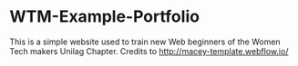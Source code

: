 # WTM-Example-Portfolio
This is a simple website used to train new Web beginners of the Women Tech makers Unilag Chapter.
Credits to http://macey-template.webflow.io/
